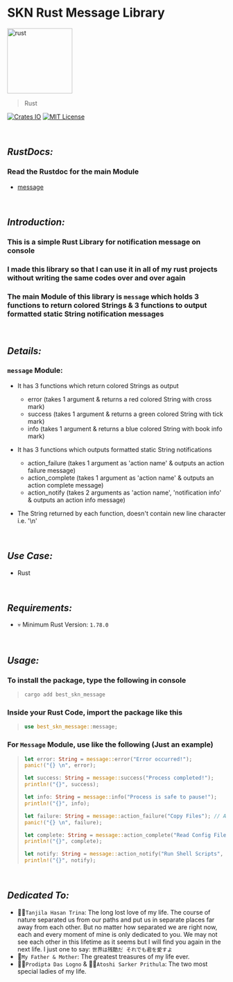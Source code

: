# SKN Rust Message Library

<img width="150px" src="https://firebasestorage.googleapis.com/v0/b/skn-ultimate-project-la437.appspot.com/o/GitHub%20Library%2F06-Rust-SRM.svg?alt=media&token=31a6d76a-e240-458b-ae2a-9b90ec19a775" alt="rust" />

> Rust

[![Crates IO](https://img.shields.io/crates/v/best_skn_message)](https://crates.io/crates/best_skn_message) [![MIT License](https://img.shields.io/badge/License-MIT-yellow.svg)](https://opensource.org/license/mit)

&nbsp;

## **_RustDocs:_**

### Read the Rustdoc for the main Module

- [message](https://docs.rs/best_skn_message/1.2.1/best_skn_message/message/index.html)

&nbsp;

## **_Introduction:_**

### This is a simple Rust Library for notification message on console

### I made this library so that I can use it in all of my rust projects without writing the same codes over and over again

### The main Module of this library is `message` which holds 3 functions to return colored Strings & 3 functions to output formatted static String notification messages

&nbsp;

## **_Details:_**

### **`message` Module:**

- It has 3 functions which return colored Strings as output

  - error (takes 1 argument & returns a red colored String with cross mark)
  - success (takes 1 argument & returns a green colored String with tick mark)
  - info (takes 1 argument & returns a blue colored String with book info mark)

- It has 3 functions which outputs formatted static String notifications

  - action_failure (takes 1 argument as 'action name' & outputs an action failure message)
  - action_complete (takes 1 argument as 'action name' & outputs an action complete message)
  - action_notify (takes 2 arguments as 'action name', 'notification info' & outputs an action info message)

- The String returned by each function, doesn't contain new line character i.e. '\n'

&nbsp;

## **_Use Case:_**

- Rust

&nbsp;

## **_Requirements:_**

- 💀 Minimum Rust Version: `1.78.0`

&nbsp;

## **_Usage:_**

### To install the package, type the following in console

> ```zsh
> cargo add best_skn_message
> ```

### Inside your Rust Code, import the package like this

> ```rust
> use best_skn_message::message;
> ```

### For `Message` Module, use like the following (Just an example)

> ```rust
> let error: String = message::error("Error occurred!");
> panic!("{} \n", error);
>
> let success: String = message::success("Process completed!");
> println!("{}", success);
>
> let info: String = message::info("Process is safe to pause!");
> println!("{}", info);
>
> let failure: String = message::action_failure("Copy Files"); // Action name as argument
> panic!("{} \n", failure);
>
> let complete: String = message::action_complete("Read Config File"); // Action name as argument
> println!("{}", complete);
>
> let notify: String = message::action_notify("Run Shell Scripts", "Safe to use without error!"); // Action name & notification info message as arguments
> println!("{}", notify);
> ```

&nbsp;

## **_Dedicated To:_**

- 👩‍⚕️`Tanjila Hasan Trina`: The long lost love of my life. The course of nature separated us from our paths and put us in separate places far away from each other. But no matter how separated we are right now, each and every moment of mine is only dedicated to you. We may not see each other in this lifetime as it seems but I will find you again in the next life. I just one to say: `世界は残酷だ それでも君を愛すよ`
- 💯`My Father & Mother`: The greatest treasures of my life ever.
- 👩‍🎨`Prodipta Das Logno` & 🧛‍♀️`Atoshi Sarker Prithula`: The two most special ladies of my life.
